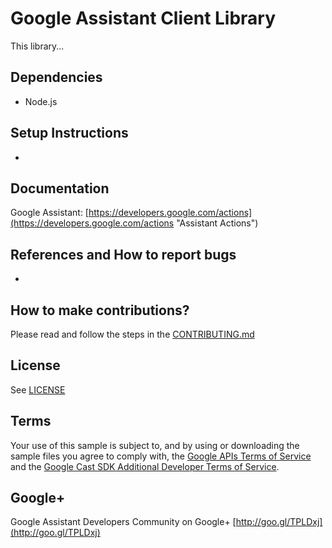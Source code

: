 # Google Assistant Client Library

This library...


## Dependencies
* Node.js

## Setup Instructions
*

## Documentation
Google Assistant:  [https://developers.google.com/actions](https://developers.google.com/actions "Assistant Actions")

## References and How to report bugs
*

## How to make contributions?
Please read and follow the steps in the [CONTRIBUTING.md](CONTRIBUTING.md)

## License
See [LICENSE](LICENSE)

## Terms
Your use of this sample is subject to, and by using or downloading the sample files you agree to comply with, the [Google APIs Terms of Service](https://developers.google.com/terms/) and the [Google Cast SDK Additional Developer Terms of Service](https://developers.google.com/cast/docs/terms/).

## Google+
Google Assistant Developers Community on Google+ [http://goo.gl/TPLDxj](http://goo.gl/TPLDxj)